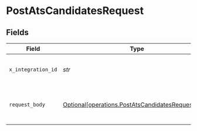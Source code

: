 # PostAtsCandidatesRequest


## Fields

| Field                                                                                                                                                                                                                                                                                                                                                                                                                                                                                                                                                                                                                                                                                                                                                                                                                                                                                                                                                                                                      | Type                                                                                                                                                                                                                                                                                                                                                                                                                                                                                                                                                                                                                                                                                                                                                                                                                                                                                                                                                                                                       | Required                                                                                                                                                                                                                                                                                                                                                                                                                                                                                                                                                                                                                                                                                                                                                                                                                                                                                                                                                                                                   | Description                                                                                                                                                                                                                                                                                                                                                                                                                                                                                                                                                                                                                                                                                                                                                                                                                                                                                                                                                                                                | Example                                                                                                                                                                                                                                                                                                                                                                                                                                                                                                                                                                                                                                                                                                                                                                                                                                                                                                                                                                                                    |
| ---------------------------------------------------------------------------------------------------------------------------------------------------------------------------------------------------------------------------------------------------------------------------------------------------------------------------------------------------------------------------------------------------------------------------------------------------------------------------------------------------------------------------------------------------------------------------------------------------------------------------------------------------------------------------------------------------------------------------------------------------------------------------------------------------------------------------------------------------------------------------------------------------------------------------------------------------------------------------------------------------------- | ---------------------------------------------------------------------------------------------------------------------------------------------------------------------------------------------------------------------------------------------------------------------------------------------------------------------------------------------------------------------------------------------------------------------------------------------------------------------------------------------------------------------------------------------------------------------------------------------------------------------------------------------------------------------------------------------------------------------------------------------------------------------------------------------------------------------------------------------------------------------------------------------------------------------------------------------------------------------------------------------------------- | ---------------------------------------------------------------------------------------------------------------------------------------------------------------------------------------------------------------------------------------------------------------------------------------------------------------------------------------------------------------------------------------------------------------------------------------------------------------------------------------------------------------------------------------------------------------------------------------------------------------------------------------------------------------------------------------------------------------------------------------------------------------------------------------------------------------------------------------------------------------------------------------------------------------------------------------------------------------------------------------------------------- | ---------------------------------------------------------------------------------------------------------------------------------------------------------------------------------------------------------------------------------------------------------------------------------------------------------------------------------------------------------------------------------------------------------------------------------------------------------------------------------------------------------------------------------------------------------------------------------------------------------------------------------------------------------------------------------------------------------------------------------------------------------------------------------------------------------------------------------------------------------------------------------------------------------------------------------------------------------------------------------------------------------- | ---------------------------------------------------------------------------------------------------------------------------------------------------------------------------------------------------------------------------------------------------------------------------------------------------------------------------------------------------------------------------------------------------------------------------------------------------------------------------------------------------------------------------------------------------------------------------------------------------------------------------------------------------------------------------------------------------------------------------------------------------------------------------------------------------------------------------------------------------------------------------------------------------------------------------------------------------------------------------------------------------------- |
| `x_integration_id`                                                                                                                                                                                                                                                                                                                                                                                                                                                                                                                                                                                                                                                                                                                                                                                                                                                                                                                                                                                         | *str*                                                                                                                                                                                                                                                                                                                                                                                                                                                                                                                                                                                                                                                                                                                                                                                                                                                                                                                                                                                                      | :heavy_check_mark:                                                                                                                                                                                                                                                                                                                                                                                                                                                                                                                                                                                                                                                                                                                                                                                                                                                                                                                                                                                         | ID of the integration you want to interact with.                                                                                                                                                                                                                                                                                                                                                                                                                                                                                                                                                                                                                                                                                                                                                                                                                                                                                                                                                           |                                                                                                                                                                                                                                                                                                                                                                                                                                                                                                                                                                                                                                                                                                                                                                                                                                                                                                                                                                                                            |
| `request_body`                                                                                                                                                                                                                                                                                                                                                                                                                                                                                                                                                                                                                                                                                                                                                                                                                                                                                                                                                                                             | [Optional[operations.PostAtsCandidatesRequestBody]](../../models/operations/postatscandidatesrequestbody.md)                                                                                                                                                                                                                                                                                                                                                                                                                                                                                                                                                                                                                                                                                                                                                                                                                                                                                               | :heavy_minus_sign:                                                                                                                                                                                                                                                                                                                                                                                                                                                                                                                                                                                                                                                                                                                                                                                                                                                                                                                                                                                         | POST /ats/candidates request body                                                                                                                                                                                                                                                                                                                                                                                                                                                                                                                                                                                                                                                                                                                                                                                                                                                                                                                                                                          | {"candidate":{"first_name":"Frank","last_name":"Doe","company":"Acme Inc.","title":"Head of Integrations","email_address":"frank.doe@example.com","phone_number":"+1-541-754-3010","gender":"MALE","salary_expectations":{"amount":100000,"period":"YEAR"},"availability_date":"2021-01-01","location":{"city":"New York","country":"US"},"social_links":[{"url":"https://www.linkedin.com/in/frank-doe-123456789/"},{"url":"https://twitter.com/frankdoe"}]},"application":{"job_id":"BDpgnpZ148nrGh4mYHNxJBgx","stage_id":"8x3YKRDcuRnwShdh96ShBNn1"},"attachments":[{"name":"Frank Doe CV.txt","data":"SGkgdGhlcmUsIEtvbWJvIGlzIGN1cnJlbnRseSBoaXJpbmcgZW5naW5lZXJzIHRoYXQgbG92ZSB0byB3b3JrIG9uIGRldmVsb3BlciBwcm9kdWN0cy4=","type":"CV","content_type":"text/plain"}],"screening_question_answers":[{"question_id":"3phFBNXRweGnDmsU9o2vdPuQ","answer":"Yes"},{"question_id":"EYJjhMQT3LtVKXnTbnRT8s6U","answer":["GUzE666zfyjeoCJX6A8n7wh6","5WPHzzKAv8cx97KtHRUV96U8","7yZfKGzWigXxxRTygqAfHvyE"]}]} |